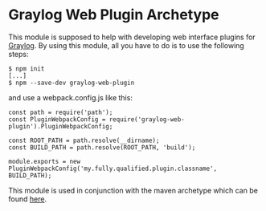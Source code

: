 # Graylog Web Plugin Archetype

This module is supposed to help with developing web interface plugins for [Graylog](http://www.graylog.org). By using this module, all you have to do is to use the following steps:

```
$ npm init
[...]
$ npm --save-dev graylog-web-plugin
```

and use a webpack.config.js like this: 

```
const path = require('path');
const PluginWebpackConfig = require('graylog-web-plugin').PluginWebpackConfig;

const ROOT_PATH = path.resolve(__dirname);
const BUILD_PATH = path.resolve(ROOT_PATH, 'build');

module.exports = new PluginWebpackConfig('my.fully.qualified.plugin.classname', BUILD_PATH);
```

This module is used in conjunction with the maven archetype which can be found [here](https://github.com/Graylog2/graylog-plugin-archetype).
